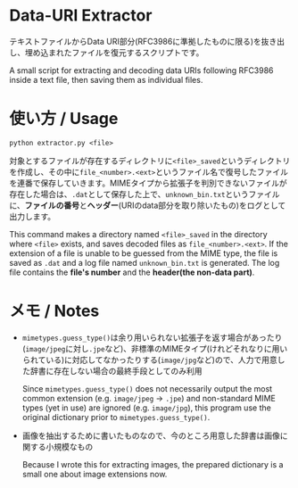# Data-URI Extractor
テキストファイルからData URI部分(RFC3986に準拠したものに限る)を抜き出し、埋め込まれたファイルを復元するスクリプトです。

A small script for extracting and decoding data URIs following RFC3986 inside a text file, then saving them as individual files.

# 使い方 / Usage
```python:usage
python extractor.py <file>
```
対象とするファイルが存在するディレクトリに`<file>_saved`というディレクトリを作成し、その中に`file_<number>.<ext>`というファイル名で復号したファイルを連番で保存していきます。MIMEタイプから拡張子を判別できないファイルが存在した場合は、`.dat`として保存した上で、`unknown_bin.txt`というファイルに、**ファイルの番号**と**ヘッダー**(URIのdata部分を取り除いたもの)をログとして出力します。

This command makes a directory named `<file>_saved` in the directory where `<file>` exists, and saves decoded files as `file_<number>.<ext>`. If the extension of a file is unable to be guessed from the MIME type, the file is saved as `.dat` and a log file named `unknown_bin.txt` is generated. The log file contains the **file's number** and the **header(the non-data part)**.

# メモ / Notes
- `mimetypes.guess_type()`は余り用いられない拡張子を返す場合があったり(`image/jpeg`に対し`.jpe`など)、非標準のMIMEタイプ(けれどそれなりに用いられている)に対応してなかったりする(`image/jpg`など)ので、人力で用意した辞書に存在しない場合の最終手段としてのみ利用

  Since `mimetypes.guess_type()` does not necessarily output the most common extension (e.g. `image/jpeg` → `.jpe`)
and non-standard MIME types (yet in use) are ignored (e.g. `image/jpg`), this program use the original dictionary prior to `mimetypes.guess_type()`.

- 画像を抽出するために書いたものなので、今のところ用意した辞書は画像に関する小規模なもの

  Because I wrote this for extracting images, the prepared dictionary is a small one about image extensions now.

